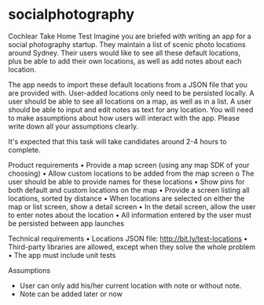 # socialphotography

Cochlear Take Home TestImagine you are briefed with writing an app for a social photography startup. They maintain a list of scenic photo locations around Sydney. Their users would like to see all these default locations, plus be able to add their own locations, as well as add notes about each location.
The app needs to import these default locations from a JSON file that you are provided with. User-added locations only need to be persisted locally. A user should be able to see all locations on a map, as well as in a list. A user should be able to input and edit notes as text for any location. You will need to make assumptions about how users will interact with the app. Please write down all your assumptions clearly. 

It's expected that this task will take candidates around 2-4 hours to complete.

Product requirements• Provide a map screen (using any map SDK of your choosing)• Allow custom locations to be added from the map screeno The user should be able to provide names for these locations• Show pins for both default and custom locations on the map• Provide a screen listing all locations, sorted by distance• When locations are selected on either the map or list screen, show a detail screen• In the detail screen, allow the user to enter notes about the location• All information entered by the user must be persisted between app launches

Technical requirements• Locations JSON file: http://bit.ly/test-locations• Third-party libraries are allowed, except when they solve the whole problem• The app must include unit tests



Assumptions

- User can only add his/her current location with note or without note.
- Note can be added later or now
